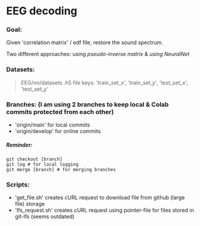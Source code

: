 # EEG decoding

### Goal:
Given 'correlation matrix' / edf file, restore the sound spectrum.

Two different approaches: using *pseudo-inverse matrix* & *using NeuralNet*

### Datasets:
> EEG/nn/datasets
.h5 file keys: 'train_set_x', 'train_set_y', 'test_set_x', 'test_set_y'

### Branches: (I am using 2 branches to keep local & Colab commits protected from each other)
* 'origin/main' for local commits 
* 'origin/develop' for online commits

##### Reminder:
```
git checkout [branch]
git log # for local logging
git merge [branch] # for merging branches 
```

### Scripts:
* 'get_file.sh' creates cURL request to download file from github (large file) storage
* 'lfs_request.sh' creates cURL request using pointer-file for files stored in git-lfs (seems outdated)

